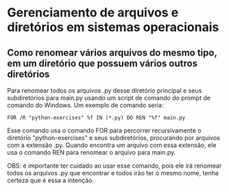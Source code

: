 # Gerenciamento de arquivos e diretórios em sistemas operacionais

## Como renomear vários arquivos do mesmo tipo, em um diretório que possuem vários outros diretórios

Para renomear todos os arquivos .py desse diretório principal e seus subdiretórios para main.py usando um script de comando do prompt de comando do Windows. Um exemplo de comando seria:

```
FOR /R "python-exercises" %f IN (*.py) DO REN "%f" main.py
```

Esse comando usa o comando FOR para percorrer recursivamente o diretório "python-exercises" e seus subdiretórios, procurando por arquivos com a extensão .py. Quando encontra um arquivo com essa extensão, ele usa o comando REN para renomear o arquivo para main.py.

OBS: é importante ter cuidado ao usar esse comando, pois ele irá renomear todos os arquivos .py que encontrar e todos irão ter o mesmo nome, tenha certeza que é essa a intenção.